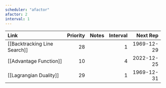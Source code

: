 ```yaml
---
scheduler: "afactor"
afactor: 2
interval: 1
---
```

| Link                         | Priority | Notes | Interval |   Next Rep |
| :--------------------------- | -------: | :---- | -------: | ---------: |
| [[Backtracking Line Search]] |       28 |       |        1 | 1969-12-29 |
| [[Advantage Function]]       |       10 |       |        4 | 2022-12-25 |
| [[Lagrangian Duality]]       |       29 |       |        1 | 1969-12-31 |
